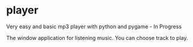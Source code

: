 # player
Very easy and basic mp3 player with python and pygame  - In Progress

The window application for listening music. You can choose track to play. 
